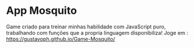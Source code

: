 # App Mosquito
 Game criado para treinar minhas habilidade com JavaScript puro, trabalhando com funções que a 
 propria linguagem disponibiliza!
Joge em : https://gustavoph.github.io/Game-Mosquito/
